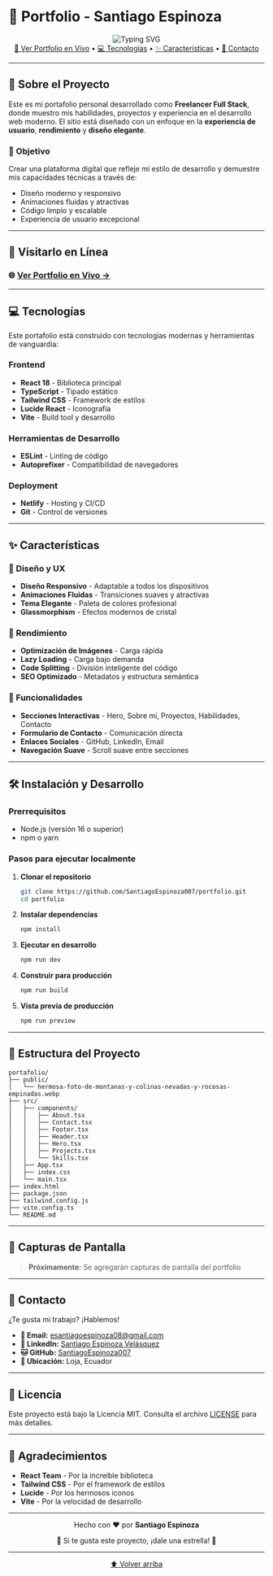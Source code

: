 # 🌟 Portfolio - Santiago Espinoza

<div align="center">
  <img src="https://readme-typing-svg.herokuapp.com?font=Fira+Code&weight=500&size=28&pause=1000&color=3B82F6&center=true&vCenter=true&width=600&height=60&lines=Desarrollador+Full+Stack;Creando+experiencias+digitales;Freelancer+especializado" alt="Typing SVG" />
</div>

<div align="center">
  <a href="#visitarlo-en-linea">🚀 Ver Portfolio en Vivo</a> •
  <a href="#tecnologias">💻 Tecnologías</a> •
  <a href="#características">✨ Características</a> •
  <a href="#contacto">📧 Contacto</a>
</div>

---

## 📖 Sobre el Proyecto

Este es mi portafolio personal desarrollado como **Freelancer Full Stack**, donde muestro mis habilidades, proyectos y experiencia en el desarrollo web moderno. El sitio está diseñado con un enfoque en la **experiencia de usuario**, **rendimiento** y **diseño elegante**.

### 🎯 Objetivo
Crear una plataforma digital que refleje mi estilo de desarrollo y demuestre mis capacidades técnicas a través de:
- Diseño moderno y responsivo
- Animaciones fluidas y atractivas
- Código limpio y escalable
- Experiencia de usuario excepcional

---

## 🚀 Visitarlo en Línea

### 🌐 **[Ver Portfolio en Vivo →](https://santiagoespinozadev.netlify.app/)**

---

## 💻 Tecnologías

Este portafolio está construido con tecnologías modernas y herramientas de vanguardia:

### Frontend
- **React 18** - Biblioteca principal
- **TypeScript** - Tipado estático
- **Tailwind CSS** - Framework de estilos
- **Lucide React** - Iconografía
- **Vite** - Build tool y desarrollo

### Herramientas de Desarrollo
- **ESLint** - Linting de código
- **Autoprefixer** - Compatibilidad de navegadores

### Deployment
- **Netlify** - Hosting y CI/CD
- **Git** - Control de versiones

---

## ✨ Características

### 🎨 Diseño y UX
- **Diseño Responsivo** - Adaptable a todos los dispositivos
- **Animaciones Fluidas** - Transiciones suaves y atractivas
- **Tema Elegante** - Paleta de colores profesional
- **Glassmorphism** - Efectos modernos de cristal

### 🚀 Rendimiento
- **Optimización de Imágenes** - Carga rápida
- **Lazy Loading** - Carga bajo demanda
- **Code Splitting** - División inteligente del código
- **SEO Optimizado** - Metadatos y estructura semántica

### 🔧 Funcionalidades
- **Secciones Interactivas** - Hero, Sobre mí, Proyectos, Habilidades, Contacto
- **Formulario de Contacto** - Comunicación directa
- **Enlaces Sociales** - GitHub, LinkedIn, Email
- **Navegación Suave** - Scroll suave entre secciones

---

## 🛠️ Instalación y Desarrollo

### Prerrequisitos
- Node.js (versión 16 o superior)
- npm o yarn

### Pasos para ejecutar localmente

1. **Clonar el repositorio**
   ```bash
   git clone https://github.com/SantiagoEspinoza007/portfolio.git
   cd portfolio
   ```

2. **Instalar dependencias**
   ```bash
   npm install
   ```

3. **Ejecutar en desarrollo**
   ```bash
   npm run dev
   ```

4. **Construir para producción**
   ```bash
   npm run build
   ```

5. **Vista previa de producción**
   ```bash
   npm run preview
   ```

---

## 📁 Estructura del Proyecto

```
portafolio/
├── public/
│   └── hermosa-foto-de-montanas-y-colinas-nevadas-y-rocosas-empinadas.webp
├── src/
│   ├── components/
│   │   ├── About.tsx
│   │   ├── Contact.tsx
│   │   ├── Footer.tsx
│   │   ├── Header.tsx
│   │   ├── Hero.tsx
│   │   ├── Projects.tsx
│   │   └── Skills.tsx
│   ├── App.tsx
│   ├── index.css
│   └── main.tsx
├── index.html
├── package.json
├── tailwind.config.js
├── vite.config.ts
└── README.md
```

---

## 🎨 Capturas de Pantalla

> **Próximamente:** Se agregarán capturas de pantalla del portfolio

---

## 📧 Contacto

¿Te gusta mi trabajo? ¡Hablemos!

- **📧 Email:** [esantiagoespinoza08@gmail.com](mailto:esantiagoespinoza08@gmail.com)
- **💼 LinkedIn:** [Santiago Espinoza Velásquez](https://www.linkedin.com/in/santiago-espinoza-velasquez11/)
- **🐱 GitHub:** [SantiagoEspinoza007](https://github.com/SantiagoEspinoza007)
- **📍 Ubicación:** Loja, Ecuador

---

## 📄 Licencia

Este proyecto está bajo la Licencia MIT. Consulta el archivo [LICENSE](LICENSE) para más detalles.

---

## 🙏 Agradecimientos

- **React Team** - Por la increíble biblioteca
- **Tailwind CSS** - Por el framework de estilos
- **Lucide** - Por los hermosos iconos
- **Vite** - Por la velocidad de desarrollo

---

<div align="center">
  <p>Hecho con ❤️ por <strong>Santiago Espinoza</strong></p>
  <p>🌟 Si te gusta este proyecto, ¡dale una estrella! 🌟</p>
</div>

---

<div align="center">
  <a href="#top">⬆️ Volver arriba</a>
</div>
